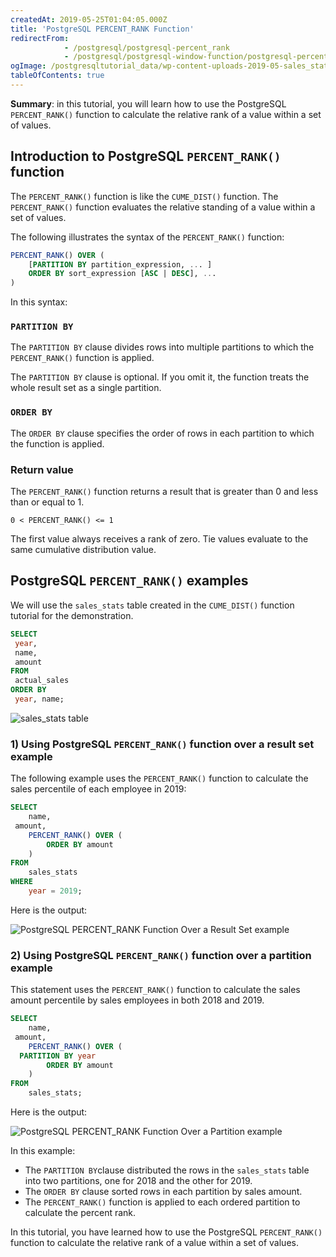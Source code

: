 ```yaml
---
createdAt: 2019-05-25T01:04:05.000Z
title: 'PostgreSQL PERCENT_RANK Function'
redirectFrom:
            - /postgresql/postgresql-percent_rank 
            - /postgresql/postgresql-window-function/postgresql-percent_rank-function
ogImage: /postgresqltutorial_data/wp-content-uploads-2019-05-sales_stats-table.png
tableOfContents: true
---
```



**Summary**: in this tutorial, you will learn how to use the PostgreSQL `PERCENT_RANK()` function to calculate the relative rank of a value within a set of values.

## Introduction to PostgreSQL `PERCENT_RANK()` function

The `PERCENT_RANK()` function is like the `CUME_DIST()` function. The `PERCENT_RANK()` function evaluates the relative standing of a value within a set of values.

The following illustrates the syntax of the `PERCENT_RANK()` function:

```sql
PERCENT_RANK() OVER (
    [PARTITION BY partition_expression, ... ]
    ORDER BY sort_expression [ASC | DESC], ...
)
```

In this syntax:

### `PARTITION BY`

The `PARTITION BY` clause divides rows into multiple partitions to which the `PERCENT_RANK()` function is applied.

The `PARTITION BY` clause is optional. If you omit it, the function treats the whole result set as a single partition.

### `ORDER BY`

The `ORDER BY` clause specifies the order of rows in each partition to which the function is applied.

### Return value

The `PERCENT_RANK()` function returns a result that is greater than 0 and less than or equal to 1.

```text
0 < PERCENT_RANK() <= 1
```

The first value always receives a rank of zero. Tie values evaluate to the same cumulative distribution value.

## PostgreSQL `PERCENT_RANK()` examples

We will use the `sales_stats` table created in the `CUME_DIST()` function tutorial for the demonstration.

```sql
SELECT
 year,
 name,
 amount
FROM
 actual_sales
ORDER BY
 year, name;
```

![sales_stats table](/postgresqltutorial_data/wp-content-uploads-2019-05-sales_stats-table.png)

### 1) Using PostgreSQL `PERCENT_RANK()` function over a result set example

The following example uses the `PERCENT_RANK()` function to calculate the sales percentile of each employee in 2019:

```sql
SELECT
    name,
 amount,
    PERCENT_RANK() OVER (
        ORDER BY amount
    )
FROM
    sales_stats
WHERE
    year = 2019;
```

Here is the output:

![PostgreSQL PERCENT_RANK Function Over a Result Set example](/postgresqltutorial_data/wp-content-uploads-2019-05-PostgreSQL-PERCENT_RANK-Function-Over-a-Result-Set-example.png)

### 2) Using PostgreSQL `PERCENT_RANK()` function over a partition example

This statement uses the `PERCENT_RANK()` function to calculate the sales amount percentile by sales employees in both 2018 and 2019.

```sql
SELECT
    name,
 amount,
    PERCENT_RANK() OVER (
  PARTITION BY year
        ORDER BY amount
    )
FROM
    sales_stats;
```

Here is the output:

![PostgreSQL PERCENT_RANK Function Over a Partition example](/postgresqltutorial_data/wp-content-uploads-2019-05-PostgreSQL-PERCENT_RANK-Function-Over-a-Partition-example.png)

In this example:

- The `PARTITION BY`clause distributed the rows in the `sales_stats` table into two partitions, one for 2018 and the other for 2019.
- The `ORDER BY` clause sorted rows in each partition by sales amount.
- The `PERCENT_RANK()` function is applied to each ordered partition to calculate the percent rank.

In this tutorial, you have learned how to use the PostgreSQL `PERCENT_RANK()` function to calculate the relative rank of a value within a set of values.
